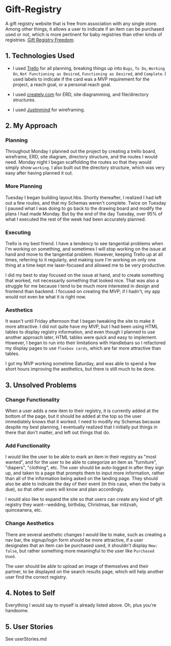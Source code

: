 # Gift-Registry
A gift registry website that is free from association with any single
store.  Among other things, it allows a user to indicate if an item can be
purchased used or not, which is more pertinent for baby registries than
other kinds of registries.  [Gift Registry Freedom](https://gift-registry-freedom.herokuapp.com/home).

## 1. Technologies Used
- I used [Trello](https://trello.com/b/ANU4xu98) for all planning, breaking
things up into `Bugs`, `To Do`, `Working On`, `Not Functioning as Desired`,
`Functioning as Desired`, and `Complete`.  I used labels to indicate if the card
was a MVP requirement for the project, a reach goal, or a personal reach goal.

- I used [creately.com](https://creately.com/diagram/itubigp51/LcRG9WTAPfuFpacGpTrRA4cOFg%3D) for ERD, site diagramming, and file/directory structures.

- I used [Justinmind](https://www.justinmind.com/free-wireframing-tool) for wireframing.


## 2. My Approach
### Planning
Throughout Monday I planned out the project by creating a trello board,
wireframe, ERD, site diagram, directory structure, and the routes I would need.
Monday night I began scaffolding the routes so that they would simply show
`working`.  I also built out the directory structure, which was very easy after
having planned it out.

### More Planning

Tuesday I began building layout.hbs.  Shortly thereafter, I realized I had left
out a few routes, and that my Schemas weren't complete.  Twice on Tuesday I
paused what I was doing to go back to the drawing board and modify the plans I
had made Monday.  But by the end of the day Tuesday, over 95% of what I executed
the rest of the week had been accurately planned.

### Executing

Trello is my best friend.  I have a tendency to see tangential problems when I'm
working on something, and sometimes I will stop working on the issue at hand and
move to the tangential problem.  However, keeping Trello up at all times,
referring to it regularly, and making sure I'm working on only one thing at a
time kept me laser-focused and allowed me to be very productive.

I did my best to stay focused on the issue at hand, and to create something that
worked, not necessarily something that looked nice.  That was also a struggle
for me because I tend to be much more interested in design and frontend than
backend.  I focused on creating the MVP; if I hadn't, my app would not even be
what it is right now.

### Aesthetics

It wasn't until Friday afternoon that I began tweaking the site to make it more
attractive.  I did not quite have my MVP, but I had been using HTML tables to
display registry information, and even though I planned to use another approach
later, HTML tables were quick and easy to implement.  However, I began to run
into their limitations with Handlebars so I refactored my display pages to use
`flexbox cards`, which are far more attractive than tables.

I got my MVP working sometime Saturday, and was able to spend a few short hours
improving the aesthetics, but there is still much to be done.

## 3. Unsolved Problems

### Change Functionality

When a user adds a new item to their registry, it is currently added at the
bottom of the page, but it should be added at the top so the user immediately
knows that it worked.  I need to modify my Schemas because despite my best
planning, I eventually realized that I initially put things in there that don't
matter, and left out things that do.

### Add Functionality

I would like the user to be able to mark an item in their registry as "most
wanted", and for the user to be able to categorize an item as "furniture",
"diapers", "clothing", etc.  The user should be auto-logged in after they sign
up, and taken to a page that prompts them to input more information, rather than
all of the information being asked on the landing page.  They should also be
able to indicate the day of their event (in this case, when the baby is due), so
that other users will know and plan accordingly.

I would also like to expand the site so that users can create any kind of gift
registry they want--wedding, birthday, Christmas, bar mitzvah, quinceanera, etc.

### Change Aesthetics

There are several aesthetic changes I would like to make, such as creating a nav
bar, the signup/login form should be more attractive, if a user designates that
an item can be purchased used, it shouldn't display `New: false`, but rather
something more meaningful to the user like `Purchased Used`.

The user should be able to upload an image of themselves and their partner, to
be displayed on the search results page, which will help another user find the
correct registry.  


## 4. Notes to Self

Everything I would say to myself is already listed above.  Oh, plus you're
handsome.

## 5. User Stories
See userStories.md
